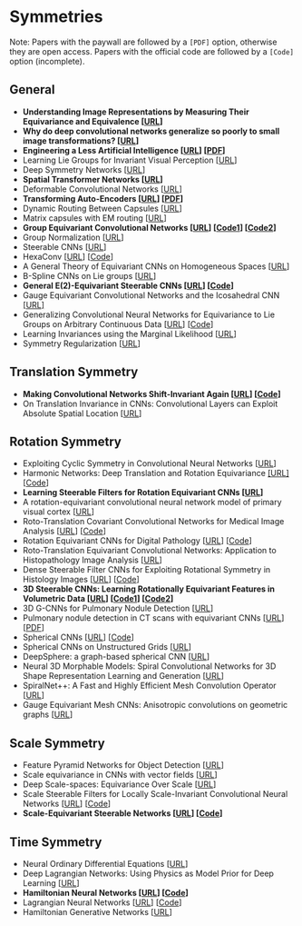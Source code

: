 # Symmetries

Note: Papers with the paywall are followed by a `[PDF]` option, otherwise they are open access. Papers with the official code are followed by a `[Code]` option (incomplete).

## General

- **Understanding Image Representations by Measuring Their Equivariance and Equivalence [[URL](https://doi.org/10.1007/s11263-018-1098-y)]**
- **Why do deep convolutional networks generalize so poorly to small image transformations? [[URL](http://jmlr.org/papers/v20/19-519.html)]**
- **Engineering a Less Artificial Intelligence [[URL](https://doi.org/10.1016/j.neuron.2019.08.034)] [[PDF](https://xaqlab.com/wp-content/uploads/2019/09/LessArtificialIntelligence.pdf)]**
- Learning Lie Groups for Invariant Visual Perception [[URL](https://papers.nips.cc/paper/1584-learning-lie-groups-for-invariant-visual-perception)]
- Deep Symmetry Networks [[URL](https://papers.nips.cc/paper/5424-deep-symmetry-networks)]
- **Spatial Transformer Networks [[URL](https://arxiv.org/abs/1506.02025)]**
- Deformable Convolutional Networks [[URL](https://arxiv.org/abs/1703.06211)]
- **Transforming Auto-Encoders [[URL](https://doi.org/10.1007/978-3-642-21735-7_6)] [[PDF](https://www.cs.toronto.edu/~hinton/absps/transauto6.pdf)]**
- Dynamic Routing Between Capsules [[URL](https://papers.nips.cc/paper/6975-dynamic-routing-between-capsules)]
- Matrix capsules with EM routing [[URL](https://openreview.net/forum?id=HJWLfGWRb)]
- **Group Equivariant Convolutional Networks [[URL](https://arxiv.org/abs/1602.07576)] [[Code1](https://github.com/tscohen/GrouPy)] [[Code2](https://github.com/tscohen/gconv_experiments)]**
- Group Normalization [[URL](https://arxiv.org/abs/1803.08494)]
- Steerable CNNs [[URL](https://openreview.net/forum?id=rJQKYt5ll)]
- HexaConv [[URL](https://openreview.net/forum?id=r1vuQG-CW)] [[Code](https://github.com/ehoogeboom/hexaconv)]
- A General Theory of Equivariant CNNs on Homogeneous Spaces [[URL](https://arxiv.org/abs/1811.02017)]
- B-Spline CNNs on Lie groups [[URL](https://openreview.net/forum?id=H1gBhkBFDH)]
- **General E(2)-Equivariant Steerable CNNs [[URL](https://arxiv.org/abs/1911.08251)] [[Code](https://github.com/QUVA-Lab/e2cnn)]**
- Gauge Equivariant Convolutional Networks and the Icosahedral CNN [[URL]](https://arxiv.org/abs/1902.04615)
- Generalizing Convolutional Neural Networks for Equivariance to Lie Groups on Arbitrary Continuous Data [[URL](https://arxiv.org/abs/2002.12880)] [[Code](https://github.com/mfinzi/LieConv)]
- Learning Invariances using the Marginal Likelihood [[URL](https://arxiv.org/abs/1808.05563)]
- Symmetry Regularization [[URL](https://dspace.mit.edu/handle/1721.1/109391)]

## Translation Symmetry

- **Making Convolutional Networks Shift-Invariant Again [[URL](https://arxiv.org/abs/1904.11486)] [[Code](https://github.com/adobe/antialiased-cnns)]**
- On Translation Invariance in CNNs: Convolutional Layers can Exploit Absolute Spatial Location [[URL](https://arxiv.org/abs/2003.07064)]

## Rotation Symmetry

- Exploiting Cyclic Symmetry in Convolutional Neural Networks [[URL](http://proceedings.mlr.press/v48/dieleman16.html)]
- Harmonic Networks: Deep Translation and Rotation Equivariance [[URL]](https://arxiv.org/abs/1612.04642) [[Code](https://github.com/deworrall92/harmonicConvolutions)]
- **Learning Steerable Filters for Rotation Equivariant CNNs [[URL](https://arxiv.org/abs/1711.07289)]**
- A rotation-equivariant convolutional neural network model of primary visual cortex [[URL](https://openreview.net/forum?id=H1fU8iAqKX)]
- Roto-Translation Covariant Convolutional Networks for Medical Image Analysis [[URL](https://arxiv.org/abs/1804.03393)] [[Code](https://github.com/tueimage/SE2CNN)]
- Rotation Equivariant CNNs for Digital Pathology [[URL](http://arxiv.org/abs/1806.03962)] [[Code](https://github.com/basveeling/keras-gcnn)]
- Roto-Translation Equivariant Convolutional Networks: Application to Histopathology Image Analysis [[URL](https://arxiv.org/abs/2002.08725)]
- Dense Steerable Filter CNNs for Exploiting Rotational Symmetry in Histology Images [[URL](https://arxiv.org/abs/2004.03037)] [[Code](https://github.com/simongraham/dsf-cnn)]
- **3D Steerable CNNs: Learning Rotationally Equivariant Features in Volumetric Data [[URL](https://arxiv.org/abs/1807.02547)] [[Code1](https://github.com/mariogeiger/se3cnn)] [[Code2](https://github.com/e3nn/e3nn)]**
- 3D G-CNNs for Pulmonary Nodule Detection [[URL](https://openreview.net/forum?id=H1sdHFiif)]
- Pulmonary nodule detection in CT scans with equivariant CNNs [[URL](https://doi.org/10.1016/j.media.2019.03.010)] [[PDF](https://marysia.nl/assets/MIA.pdf)]
- Spherical CNNs [[URL](https://openreview.net/forum?id=Hkbd5xZRb)] [[Code](https://github.com/jonas-koehler/s2cnn)]
- Spherical CNNs on Unstructured Grids [[URL](https://openreview.net/forum?id=Bkl-43C9FQ)]
- DeepSphere: a graph-based spherical CNN [[URL](https://openreview.net/forum?id=B1e3OlStPB)]
- Neural 3D Morphable Models: Spiral Convolutional Networks for 3D Shape Representation Learning and Generation [[URL](http://openaccess.thecvf.com/content_ICCV_2019/html/Bouritsas_Neural_3D_Morphable_Models_Spiral_Convolutional_Networks_for_3D_Shape_ICCV_2019_paper.html)]
- SpiralNet++: A Fast and Highly Efficient Mesh Convolution Operator [[URL](https://arxiv.org/abs/1911.05856)]
- Gauge Equivariant Mesh CNNs: Anisotropic convolutions on geometric graphs [[URL](https://arxiv.org/abs/2003.05425)]

## Scale Symmetry

- Feature Pyramid Networks for Object Detection [[URL](https://arxiv.org/abs/1612.03144)]
- Scale equivariance in CNNs with vector fields [[URL](https://arxiv.org/abs/1807.11783)]
- Deep Scale-spaces: Equivariance Over Scale [[URL](https://papers.nips.cc/paper/8956-deep-scale-spaces-equivariance-over-scale)]
- Scale Steerable Filters for Locally Scale-Invariant Convolutional Neural Networks [[URL](https://arxiv.org/abs/1906.03861)] [[Code](https://github.com/rghosh92/SS-CNN)]
- **Scale-Equivariant Steerable Networks [[URL](https://openreview.net/forum?id=HJgpugrKPS)] [[Code](https://github.com/ISosnovik/sesn)]**

## Time Symmetry

- Neural Ordinary Differential Equations [[URL](https://arxiv.org/abs/1806.07366)]
- Deep Lagrangian Networks: Using Physics as Model Prior for Deep Learning [[URL](https://openreview.net/forum?id=BklHpjCqKm)]
- **Hamiltonian Neural Networks [[URL](https://arxiv.org/abs/1906.01563)] [[Code](https://github.com/greydanus/hamiltonian-nn)]**
- Lagrangian Neural Networks [[URL](https://arxiv.org/abs/2003.04630)] [[Code](https://github.com/MilesCranmer/lagrangian_nns)]
- Hamiltonian Generative Networks [[URL](https://openreview.net/forum?id=HJenn6VFvB)]
